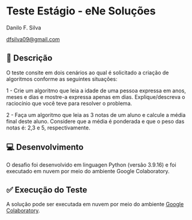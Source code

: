 # Teste Estágio - eNe Soluções
Danilo F. Silva

dfsilva09@gmail.com

## 📝 Descrição

O teste consite em dois cenários ao qual é solicitado a criação de algoritmos conforme
 as seguintes situações:
 
 1 - Crie um algoritmo que leia a idade de uma pessoa expressa em anos, meses e dias e
mostre-a expressa apenas em dias. Explique/descreva o raciocínio que você teve para
resolver o problema.

2 - Faça um algoritmo que leia as 3 notas de um aluno e calcule a média final deste aluno.
Considere que a média é ponderada e que o peso das notas é: 2,3 e 5, respectivamente.

## 💻 Desenvolvimento

O desafio foi desenvolvido em linguagen Python (versão 3.9.16) e foi executado em nuvem por meio do ambiente Google Colaboratory.

## ✅ Execução do Teste
A solução pode ser executada em nuvem por meio do ambiente [Google Colaboratory](https://github.com/silvafdanilo/Teste_Estagio-eNe_Solucoes/blob/main/Teste_para_vaga_de_Est%C3%A1gio_Danilo.ipynb).
